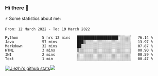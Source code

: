 ### Hi there 👋

⚡ Some statistics about me:


<!--START_SECTION:waka-->

```text
From: 12 March 2022 - To: 19 March 2022

Python           5 hrs 12 mins   ███████████████████░░░░░░   76.14 %
Java             57 mins         ███▒░░░░░░░░░░░░░░░░░░░░░   13.97 %
Markdown         32 mins         ██░░░░░░░░░░░░░░░░░░░░░░░   07.87 %
HTML             3 mins          ▒░░░░░░░░░░░░░░░░░░░░░░░░   00.90 %
INI              2 mins          ░░░░░░░░░░░░░░░░░░░░░░░░░   00.59 %
Text             1 min           ░░░░░░░░░░░░░░░░░░░░░░░░░   00.47 %
```

<!--END_SECTION:waka-->





[![Jiezhi's github stats](https://github-readme-stats.vercel.app/api?username=Jiezhi&show_icons=true)](https://github.com/Jiezhi/github-readme-stats)[![](https://stats.justsong.cn/api/leetcode/?username=Jiezhi)](https://leetcode.com/Jiezhi/) 
<!--
[![Top Langs](https://github-readme-stats.vercel.app/api/top-langs/?username=Jiezhi&hide=javascript,html)](https://github.com/Jiezhi/github-readme-stats)

**Jiezhi/Jiezhi** is a ✨ _special_ ✨ repository because its `README.md` (this file) appears on your GitHub profile.

Here are some ideas to get you started:

- 🔭 I’m currently working on ...
- 🌱 I’m currently learning ...
- 👯 I’m looking to collaborate on ...
- 🤔 I’m looking for help with ...
- 💬 Ask me about ...
- 📫 How to reach me: ...
- 😄 Pronouns: ...
- ⚡ Fun fact: ...
-->


